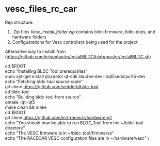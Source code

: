 # vesc_files_rc_car

Rep structure:

  1. .Zip  files *Vesc_install_folder.zip* contains bldc-firmware, bldc-tools, and hardware folders
  2. Configuarations for Vesc controllers being used for the project
  
Alternative way to install:
from (https://github.com/jetsonhacks/installBLDC/blob/master/installBLDC.sh)

cd $ROOT\
echo "Installing BLDC Tool prerequisites" \
sudo apt-get install qtcreator qt-sdk libudev-dev libqt5serialport5-dev \
echo "Fetching bldc-tool source code" \
git clone https://github.com/vedderb/bldc-tool \
cd bldc-tool \
echo "Building bldc-tool from source" \
qmake -qt=qt5 \
make clean && make \
cd $ROOT \
git clone https://github.com/mit-racecar/hardware.git \
echo "You should now be able to run BLDC_Tool from the ~/bldc-tool directory" \
echo "The VESC firmware is in ~/bldc-tool/firmwares" \
echo "The RACECAR VESC configuration files are in ~/hardware/vesc" \
